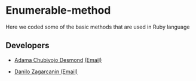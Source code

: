 # Enumerable-method
Here we coded some of the basic methods that are used in Ruby language

## Developers

* [Adama Chubiyojo Desmond](https://github.com/kobiyoyo) [(Email)](mailto:Adamachubi@gmail.com)

* [Danilo Zagarcanin ](https://github.com/danilozag1992) [(Email)](mailto:danilozagarcanin@gmail.com)
